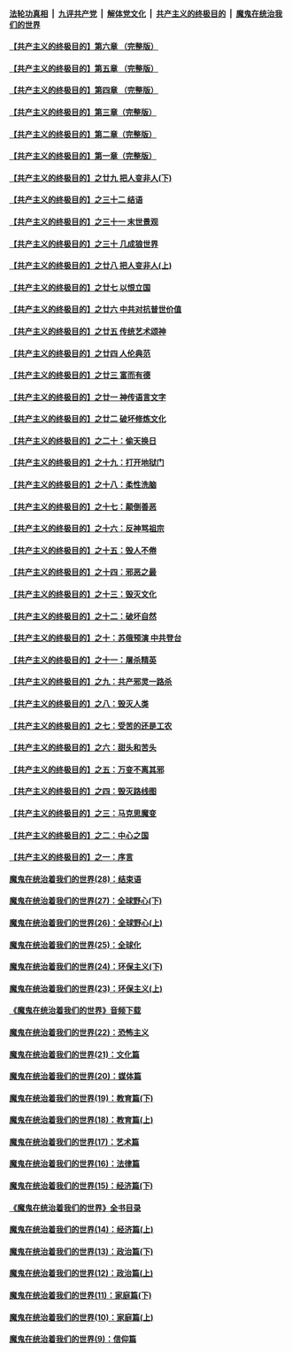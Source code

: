 

####  [法轮功真相](../../../../basic/blob/master/README.md?t=06270802) &nbsp;|&nbsp; [九评共产党](../../../../9ping.md/blob/master/README.md?t=06270802) &nbsp;|&nbsp; [解体党文化](../../../../jtdwh.md/blob/master/README.md?t=06270802)  &nbsp;|&nbsp; [共产主义的终极目的](../../../../gczydzjmd.md/blob/master/README.md?t=06270802) &nbsp;|&nbsp; [魔鬼在统治我们的世界](../../../../mgztzwmdsj.md/blob/master/README.md?t=06270802) 

#### [【共产主义的终极目的】第六章 （完整版）](../pages/nsc422/n11428913.md?t=06270802) 

#### [【共产主义的终极目的】第五章 （完整版）](../pages/nsc422/n11428912.md?t=06270802) 

#### [【共产主义的终极目的】第四章 （完整版）](../pages/nsc422/n11428907.md?t=06270802) 

#### [【共产主义的终极目的】第三章（完整版）](../pages/nsc422/n11428848.md?t=06270802) 

#### [【共产主义的终极目的】第二章（完整版）](../pages/nsc422/n11428831.md?t=06270802) 

#### [【共产主义的终极目的】第一章（完整版）](../pages/nsc422/n11417651.md?t=06270802) 

#### [【共产主义的终极目的】之廿九 把人变非人(下)](../pages/nsc422/n11344140.md?t=06270802) 

#### [【共产主义的终极目的】之三十二 结语](../pages/nsc422/n11360535.md?t=06270802) 

#### [【共产主义的终极目的】之三十一 末世景观](../pages/nsc422/n11351129.md?t=06270802) 

#### [【共产主义的终极目的】之三十 几成狼世界](../pages/nsc422/n11348280.md?t=06270802) 

#### [【共产主义的终极目的】之廿八 把人变非人(上)](../pages/nsc422/n11340492.md?t=06270802) 

#### [【共产主义的终极目的】之廿七 以恨立国](../pages/nsc422/n11336944.md?t=06270802) 

#### [【共产主义的终极目的】之廿六 中共对抗普世价值](../pages/nsc422/n11324785.md?t=06270802) 

#### [【共产主义的终极目的】之廿五 传统艺术颂神](../pages/nsc422/n11296396.md?t=06270802) 

#### [【共产主义的终极目的】之廿四 人伦典范](../pages/nsc422/n11296397.md?t=06270802) 

#### [【共产主义的终极目的】之廿三 富而有德](../pages/nsc422/n11283598.md?t=06270802) 

#### [【共产主义的终极目的】之廿一 神传语言文字](../pages/nsc422/n11263265.md?t=06270802) 

#### [【共产主义的终极目的】之廿二 破坏修炼文化](../pages/nsc422/n11245728.md?t=06270802) 

#### [【共产主义的终极目的】之二十：偷天换日](../pages/nsc422/n11238846.md?t=06270802) 

#### [【共产主义的终极目的】之十九：打开地狱门](../pages/nsc422/n11206376.md?t=06270802) 

#### [【共产主义的终极目的】之十八：柔性洗脑](../pages/nsc422/n11199994.md?t=06270802) 

#### [【共产主义的终极目的】之十七：颠倒善恶](../pages/nsc422/n11179782.md?t=06270802) 

#### [【共产主义的终极目的】之十六：反神骂祖宗](../pages/nsc422/n11166798.md?t=06270802) 

#### [【共产主义的终极目的】之十五：毁人不倦](../pages/nsc422/n11166792.md?t=06270802) 

#### [【共产主义的终极目的】之十四：邪恶之最](../pages/nsc422/n11150249.md?t=06270802) 

#### [【共产主义的终极目的】之十三：毁灭文化](../pages/nsc422/n11135227.md?t=06270802) 

#### [【共产主义的终极目的】之十二：破坏自然](../pages/nsc422/n11135214.md?t=06270802) 

#### [【共产主义的终极目的】之十：苏俄预演 中共登台](../pages/nsc422/n11118424.md?t=06270802) 

#### [【共产主义的终极目的】之十一：屠杀精英](../pages/nsc422/n11118442.md?t=06270802) 

#### [【共产主义的终极目的】之九：共产邪灵一路杀](../pages/nsc422/n11114139.md?t=06270802) 

#### [【共产主义的终极目的】之八：毁灭人类](../pages/nsc422/n11108503.md?t=06270802) 

#### [【共产主义的终极目的】之七：受苦的还是工农](../pages/nsc422/n11101809.md?t=06270802) 

#### [【共产主义的终极目的】之六：甜头和苦头](../pages/nsc422/n11096971.md?t=06270802) 

#### [【共产主义的终极目的】之五：万变不离其邪](../pages/nsc422/n11091285.md?t=06270802) 

#### [【共产主义的终极目的】之四：毁灭路线图](../pages/nsc422/n11086284.md?t=06270802) 

#### [【共产主义的终极目的】之三：马克思魔变](../pages/nsc422/n11061941.md?t=06270802) 

#### [【共产主义的终极目的】之二：中心之国](../pages/nsc422/n11047728.md?t=06270802) 

#### [【共产主义的终极目的】之一：序言](../pages/nsc422/n11086077.md?t=06270802) 

#### [魔鬼在统治着我们的世界(28)：结束语](../pages/nsc422/n10936246.md?t=06270802) 

#### [魔鬼在统治着我们的世界(27)：全球野心(下)](../pages/nsc422/n10928319.md?t=06270802) 

#### [魔鬼在统治着我们的世界(26)：全球野心(上)](../pages/nsc422/n10900318.md?t=06270802) 

#### [魔鬼在统治着我们的世界(25)：全球化](../pages/nsc422/n10788205.md?t=06270802) 

#### [魔鬼在统治着我们的世界(24)：环保主义(下)](../pages/nsc422/n10695307.md?t=06270802) 

#### [魔鬼在统治着我们的世界(23)：环保主义(上)](../pages/nsc422/n10688613.md?t=06270802) 

#### [《魔鬼在统治着我们的世界》音频下载](../pages/nsc422/n10635553.md?t=06270802) 

#### [魔鬼在统治着我们的世界(22)：恐怖主义](../pages/nsc422/n10614727.md?t=06270802) 

#### [魔鬼在统治着我们的世界(21)：文化篇](../pages/nsc422/n10597706.md?t=06270802) 

#### [魔鬼在统治着我们的世界(20)：媒体篇](../pages/nsc422/n10586579.md?t=06270802) 

#### [魔鬼在统治着我们的世界(19)：教育篇(下)](../pages/nsc422/n10564808.md?t=06270802) 

#### [魔鬼在统治着我们的世界(18)：教育篇(上)](../pages/nsc422/n10526970.md?t=06270802) 

#### [魔鬼在统治着我们的世界(17)：艺术篇](../pages/nsc422/n10499093.md?t=06270802) 

#### [魔鬼在统治着我们的世界(16)：法律篇](../pages/nsc422/n10485969.md?t=06270802) 

#### [魔鬼在统治着我们的世界(15)：经济篇(下)](../pages/nsc422/n10469975.md?t=06270802) 

#### [《魔鬼在统治着我们的世界》全书目录](../pages/nsc422/n10464261.md?t=06270802) 

#### [魔鬼在统治着我们的世界(14)：经济篇(上)](../pages/nsc422/n10457370.md?t=06270802) 

#### [魔鬼在统治着我们的世界(13)：政治篇(下)](../pages/nsc422/n10448270.md?t=06270802) 

#### [魔鬼在统治着我们的世界(12)：政治篇(上)](../pages/nsc422/n10444576.md?t=06270802) 

#### [魔鬼在统治着我们的世界(11)：家庭篇(下)](../pages/nsc422/n10440961.md?t=06270802) 

#### [魔鬼在统治着我们的世界(10)：家庭篇(上)](../pages/nsc422/n10435448.md?t=06270802) 

#### [魔鬼在统治着我们的世界(9)：信仰篇](../pages/nsc422/n10432159.md?t=06270802) 

